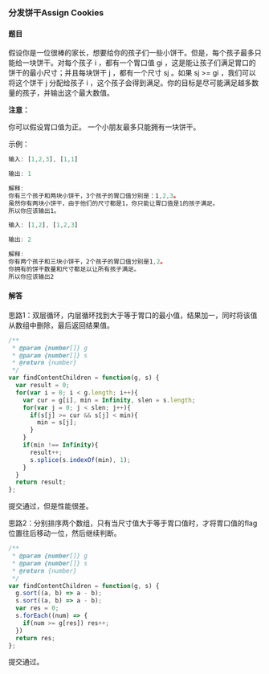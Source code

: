 ### 分发饼干Assign Cookies

#### 题目

假设你是一位很棒的家长，想要给你的孩子们一些小饼干。但是，每个孩子最多只能给一块饼干。对每个孩子 i ，都有一个胃口值 gi ，这是能让孩子们满足胃口的饼干的最小尺寸；并且每块饼干 j ，都有一个尺寸 sj 。如果 sj >= gi ，我们可以将这个饼干 j 分配给孩子 i ，这个孩子会得到满足。你的目标是尽可能满足越多数量的孩子，并输出这个最大数值。

**注意：**

你可以假设胃口值为正。
一个小朋友最多只能拥有一块饼干。

示例：

```javascript
输入: [1,2,3], [1,1]

输出: 1

解释: 
你有三个孩子和两块小饼干，3个孩子的胃口值分别是：1,2,3。
虽然你有两块小饼干，由于他们的尺寸都是1，你只能让胃口值是1的孩子满足。
所以你应该输出1。

输入: [1,2], [1,2,3]

输出: 2

解释: 
你有两个孩子和三块小饼干，2个孩子的胃口值分别是1,2。
你拥有的饼干数量和尺寸都足以让所有孩子满足。
所以你应该输出2
```

#### 解答

思路1：双层循环，内层循环找到大于等于胃口的最小值，结果加一，同时将该值从数组中删除，最后返回结果值。

```javascript
/**
 * @param {number[]} g
 * @param {number[]} s
 * @return {number}
 */
var findContentChildren = function(g, s) {
  var result = 0;
  for(var i = 0; i < g.length; i++){
    var cur = g[i], min = Infinity, slen = s.length;
    for(var j = 0; j < slen; j++){
      if(s[j] >= cur && s[j] < min){
        min = s[j];
      }
    }
    if(min !== Infinity){
      result++;
      s.splice(s.indexOf(min), 1);
    }
  }
  return result;
};
```

提交通过，但是性能很差。

思路2：分别排序两个数组，只有当尺寸值大于等于胃口值时，才将胃口值的flag位置往后移动一位，然后继续判断。

```javascript
/**
 * @param {number[]} g
 * @param {number[]} s
 * @return {number}
 */
var findContentChildren = function(g, s) {
  g.sort((a, b) => a - b);
  s.sort((a, b) => a - b);
  var res = 0;
  s.forEach((num) => {
    if(num >= g[res]) res++;
  })
  return res;
};
```

提交通过。

